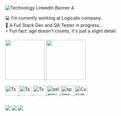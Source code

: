 
![Technology LinkedIn Banner 4](https://github.com/alisson-t-bucchi/alisson-t-bucchi/assets/162882339/6e3cdf03-b273-4b34-904b-ed9e73c774ef)

💻 I’m currently working at Logicalis company. <br>
📖 A Full Stack Dev and QA Tester in progress... <br>
⚡ Fun fact: age doesn't counts, it's just a slight detail. <br>

<div>
<a href="https://beacons.ai/AliBucchi">
<img height="125em" src="https://github-readme-stats-sigma-five.vercel.app/api?username=alisson-t-bucchi&show_icons=true&theme=merko&include_all_commits=true&count_private=true"/>
<img height="125em" src="https://github-readme-stats.vercel.app/api/top-langs/?username=alisson-t-bucchi&layout=compact&langs_count=20&theme=merko"/>
</div>

<div style="display: inline_block"><br>
  <img align="centre" alt="Ts" height="30" width="40" src="https://cdn.jsdelivr.net/gh/devicons/devicon/icons/react/react-original.svg" />
  <img align="centre" alt="Ts" height="30" width="40" src="https://cdn.jsdelivr.net/gh/devicons/devicon/icons/mongodb/mongodb-original.svg" />
  <img align="centre" alt="Ts" height="30" width="40" src="https://cdn.jsdelivr.net/gh/devicons/devicon/icons/jest/jest-plain.svg" />
  <img align="centre" alt="selenium" height="30" width="40" src="https://cdn.jsdelivr.net/gh/devicons/devicon/icons/selenium/selenium-original.svg">
  <img align="centre" alt="spring" height="30" width="40" src="https://cdn.jsdelivr.net/gh/devicons/devicon/icons/spring/spring-original-wordmark.svg">
  <src="https://media.discordapp.net/attachments/639956127056134178/890373478988013628/Publicacoes_Instagram_1_1.png?width=676&height=676">
  <img align="centre" alt="Cucumber" height="30" width="40" src="https://cdn.jsdelivr.net/gh/devicons/devicon/icons/cucumber/cucumber-plain.svg">
</div>

##

<div> 
  <a href="https://www.instagram.com/alissont.bucchi/?next=%2F" target="_blank"><img src="https://img.shields.io/badge/-Instagram-%23E4405F?style=for-the-badge&logo=instagram&logoColor=white" target="_blank"></a>
  <a href = "mailto:alisson.bucchi@gmail.com"><img src="https://img.shields.io/badge/-Gmail-%23333?style=for-the-badge&logo=gmail&logoColor=white" target="_blank"></a>
  <a href="https://www.linkedin.com/in/alisson-t-bucchi-626a2120b/" target="_blank"><img src="https://img.shields.io/badge/-LinkedIn-%230077B5?style=for-the-badge&logo=linkedin&logoColor=white" target="_blank"></a> 
</div>
